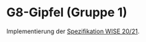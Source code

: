 # G8-Gipfel (Gruppe 1)

Implementierung der [Spezifikation WISE 20/21](https://github.com/otsmr/spezifikation-wise).
